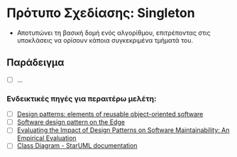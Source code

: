 # Πρότυπο Σχεδίασης: Singleton

- Αποτυπώνει τη βασική δομή ενός αλγορίθμου, επιτρέποντας στις υποκλάσεις να ορίσουν κάποια συγκεκριμένα τμήματά του.


## Παράδειγμα

- [ ] ...

### Ενδεικτικές πηγές για περαιτέρω μελέτη:
- [ ] [Design patterns: elements of reusable object-oriented software](http://faculty.chas.uni.edu/~wallingf/teaching/062/sessions/support/pattern-examples.pdf)
- [ ] [Software design pattern on the Edge](https://ieeexplore.ieee.org/document/9987912)
- [ ] [Evaluating the Impact of Design Patterns on Software Maintainability: An Empirical Evaluation](https://www.researchgate.net/profile/Muhammad-Ehsan-Rana/publication/357824214_Evaluating_the_Impact_of_Design_Patterns_on_Software_Maintainability_An_Empirical_Evaluation/links/6201f2185bdf0f2ef854c480/Evaluating-the-Impact-of-Design-Patterns-on-Software-Maintainability-An-Empirical-Evaluation.pdf)
- [ ] [Class Diagram - StarUML documentation](https://docs.staruml.io/working-with-uml-diagrams/class-diagram)
